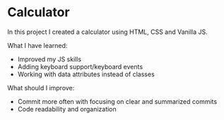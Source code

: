 # Calculator
In this project I created a calculator using HTML, CSS and Vanilla JS.

What I have learned:
- Improved my JS skills
- Adding keyboard support/keyboard events
- Working with data attributes instead of classes

What should I improve:
- Commit more often with focusing on clear and summarized commits
- Code readability and organization

